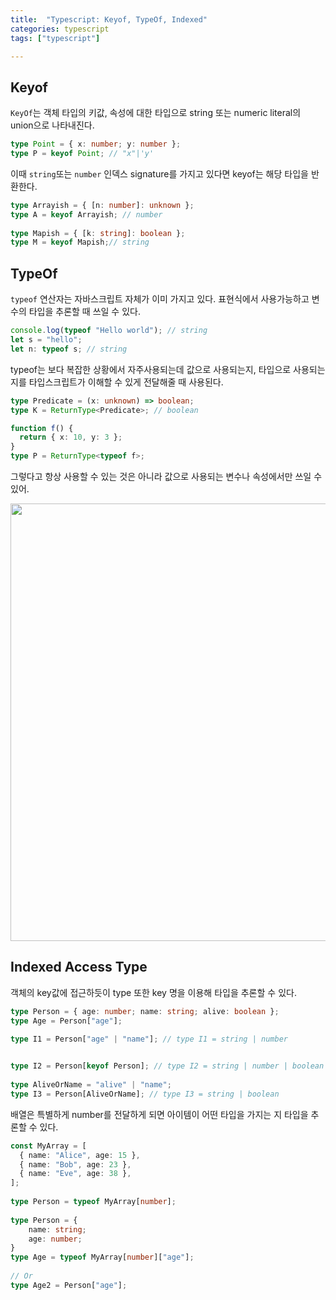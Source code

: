 ```yaml
---
title:  "Typescript: Keyof, TypeOf, Indexed"
categories: typescript
tags: ["typescript"]

---
```




## Keyof

`KeyOf`는 객체 타입의 키값, 속성에 대한 타입으로 string 또는 numeric literal의 union으로 나타내진다.

```typescript
type Point = { x: number; y: number };
type P = keyof Point; // "x"|'y'
```

이때 `string`또는 `number` 인덱스 signature를 가지고 있다면 keyof는 해당 타입을 반환한다.

```typescript
type Arrayish = { [n: number]: unknown };
type A = keyof Arrayish; // number
 
type Mapish = { [k: string]: boolean };
type M = keyof Mapish;// string
```



## TypeOf

`typeof` 연산자는 자바스크립트 자체가 이미 가지고 있다. 표현식에서 사용가능하고 변수의 타입을 추론할 때 쓰일 수 있다.

```typescript
console.log(typeof "Hello world"); // string
let s = "hello";
let n: typeof s; // string
```



typeof는 보다 복잡한 상황에서 자주사용되는데 값으로 사용되는지, 타입으로 사용되는지를 타입스크립트가 이해할 수 있게 전달해줄 때 사용된다.

```typescript
type Predicate = (x: unknown) => boolean;
type K = ReturnType<Predicate>; // boolean

function f() {
  return { x: 10, y: 3 };
}
type P = ReturnType<typeof f>;
```



그렇다고 항상 사용할 수 있는 것은 아니라 값으로 사용되는 변수나 속성에서만 쓰일 수 있어.

<img src="https://github.com/choi2021/choi2021.github.io/assets/80830981/7200d6cc-a7d8-4889-af38-d0b2f6991064" width=700/>

## Indexed Access Type

객체의 key값에 접근하듯이 type 또한 key 명을 이용해 타입을 추론할 수 있다.

```typescript
type Person = { age: number; name: string; alive: boolean };
type Age = Person["age"];

type I1 = Person["age" | "name"]; // type I1 = string | number

 
type I2 = Person[keyof Person]; // type I2 = string | number | boolean
 
type AliveOrName = "alive" | "name";
type I3 = Person[AliveOrName]; // type I3 = string | boolean
```



배열은 특별하게 number를 전달하게 되면 아이템이 어떤 타입을 가지는 지 타입을 추론할 수 있다.

```typescript
const MyArray = [
  { name: "Alice", age: 15 },
  { name: "Bob", age: 23 },
  { name: "Eve", age: 38 },
];
 
type Person = typeof MyArray[number];
       
type Person = {
    name: string;
    age: number;
}
type Age = typeof MyArray[number]["age"];
     
// Or
type Age2 = Person["age"];
```

